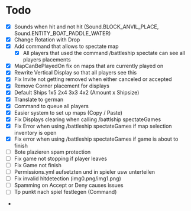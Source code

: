 # Todo

- [X] Sounds when hit and not hit (Sound.BLOCK_ANVIL_PLACE, Sound.ENTITY_BOAT_PADDLE_WATER)
- [X] Change Rotation with Drop
- [X] Add command that allows to spectate map
  - [X] All players that used the command /battleship spectate can see all players placements
- [X] MapCanBePlayedOn fix on maps that are currently played on
- [X] Rewrite Vertical Display so that all players see this
- [X] Fix Invite not getting removed when either canceled or accepted
- [X] Remove Corner placement for displays
- [X] Default Ships 1x5 2x4 3x3 4x2 (Amount x Shipsize)
- [X] Translate to german
- [X] Command to queue all players
- [X] Easier system to set up maps (Copy / Paste)
- [X] Fix Displays clearing when calling /battlship spectateGames
- [X] Fix Error when using /battleship spectateGames if map selection inventory is open
- [x] Fix error when using /battleship spectateGames if game is about to finish
- [ ] Bote plazieren spam protection
- [ ] Fix game not stopping if player leaves
- [ ] Fix Game not finish
- [ ] Permissions.yml aufsetzten und in spieler usw unterteilen
- [ ] Fix invalid hitdetection (img0.png/img1.png)
- [ ] Spamming on Accept or Deny causes issues
- [ ] Tp punkt nach spiel festlegen (Command)
- 